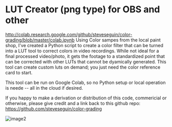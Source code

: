 # LUT Creator (png type) for OBS and other

http://colab.research.google.com/github/steveseguin/color-grading/blob/master/colab.ipynb
Using Color sampes from the local paint shop, I've created a Python script to create a color filter that can be turned into a LUT tool to correct colors in video recordings.  While not ideal for a final processed video/photo, it gets the footage to a standardized point that can be corrected with other LUTs that cannot be dyamically generated. This tool can create custom luts on demand; you just need the color reference card to start.

This tool can be run on Google Colab, so no Python setup or local operation is neede -- all in the cloud if desired. 

If you happy to make a derivation or distribution of this code, commericial or otherwise, please give credit and a link back to this github repo: https://github.com/steveseguin/color-grading


![image2](https://github.com/steveseguin/color-grading/raw/master/obs-layout.jpg)
